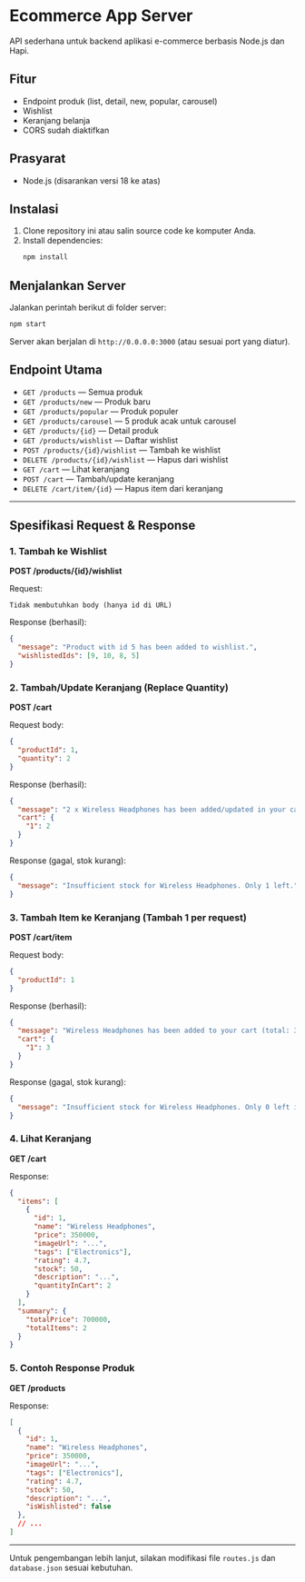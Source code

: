 # Ecommerce App Server

API sederhana untuk backend aplikasi e-commerce berbasis Node.js dan Hapi.

## Fitur
- Endpoint produk (list, detail, new, popular, carousel)
- Wishlist
- Keranjang belanja
- CORS sudah diaktifkan

## Prasyarat
- Node.js (disarankan versi 18 ke atas)

## Instalasi
1. Clone repository ini atau salin source code ke komputer Anda.
2. Install dependencies:
   ```bash
   npm install
   ```

## Menjalankan Server
Jalankan perintah berikut di folder server:
```bash
npm start
```

Server akan berjalan di `http://0.0.0.0:3000` (atau sesuai port yang diatur).

## Endpoint Utama
- `GET /products` — Semua produk
- `GET /products/new` — Produk baru
- `GET /products/popular` — Produk populer
- `GET /products/carousel` — 5 produk acak untuk carousel
- `GET /products/{id}` — Detail produk
- `GET /products/wishlist` — Daftar wishlist
- `POST /products/{id}/wishlist` — Tambah ke wishlist
- `DELETE /products/{id}/wishlist` — Hapus dari wishlist
- `GET /cart` — Lihat keranjang
- `POST /cart` — Tambah/update keranjang
- `DELETE /cart/item/{id}` — Hapus item dari keranjang

---

## Spesifikasi Request & Response

### 1. Tambah ke Wishlist
**POST /products/{id}/wishlist**

Request:
```
Tidak membutuhkan body (hanya id di URL)
```
Response (berhasil):
```json
{
  "message": "Product with id 5 has been added to wishlist.",
  "wishlistedIds": [9, 10, 8, 5]
}
```

### 2. Tambah/Update Keranjang (Replace Quantity)
**POST /cart**

Request body:
```json
{
  "productId": 1,
  "quantity": 2
}
```
Response (berhasil):
```json
{
  "message": "2 x Wireless Headphones has been added/updated in your cart.",
  "cart": {
    "1": 2
  }
}
```
Response (gagal, stok kurang):
```json
{
  "message": "Insufficient stock for Wireless Headphones. Only 1 left."
}
```

### 3. Tambah Item ke Keranjang (Tambah 1 per request)
**POST /cart/item**

Request body:
```json
{
  "productId": 1
}
```
Response (berhasil):
```json
{
  "message": "Wireless Headphones has been added to your cart (total: 3).",
  "cart": {
    "1": 3
  }
}
```
Response (gagal, stok kurang):
```json
{
  "message": "Insufficient stock for Wireless Headphones. Only 0 left in cart."
}
```

### 4. Lihat Keranjang
**GET /cart**

Response:
```json
{
  "items": [
    {
      "id": 1,
      "name": "Wireless Headphones",
      "price": 350000,
      "imageUrl": "...",
      "tags": ["Electronics"],
      "rating": 4.7,
      "stock": 50,
      "description": "...",
      "quantityInCart": 2
    }
  ],
  "summary": {
    "totalPrice": 700000,
    "totalItems": 2
  }
}
```

### 5. Contoh Response Produk
**GET /products**

Response:
```json
[
  {
    "id": 1,
    "name": "Wireless Headphones",
    "price": 350000,
    "imageUrl": "...",
    "tags": ["Electronics"],
    "rating": 4.7,
    "stock": 50,
    "description": "...",
    "isWishlisted": false
  },
  // ...
]
```

---

Untuk pengembangan lebih lanjut, silakan modifikasi file `routes.js` dan `database.json` sesuai kebutuhan.
